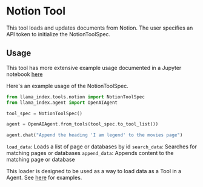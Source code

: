 # Notion Tool

This tool loads and updates documents from Notion. The user specifies an API token to initialize the NotionToolSpec.

## Usage

This tool has more extensive example usage documented in a Jupyter notebook [here](https://github.com/emptycrown/llama-hub/tree/main/llama_hub/tools/notebooks/notion.ipynb)

Here's an example usage of the NotionToolSpec.

```python
from llama_index.tools.notion import NotionToolSpec
from llama_index.agent import OpenAIAgent

tool_spec = NotionToolSpec()

agent = OpenAIAgent.from_tools(tool_spec.to_tool_list())

agent.chat("Append the heading 'I am legend' to the movies page")
```

`load_data`: Loads a list of page or databases by id
`search_data`: Searches for matching pages or databases
`append_data`: Appends content to the matching page or database

This loader is designed to be used as a way to load data as a Tool in a Agent. See [here](https://github.com/emptycrown/llama-hub/tree/main) for examples.
